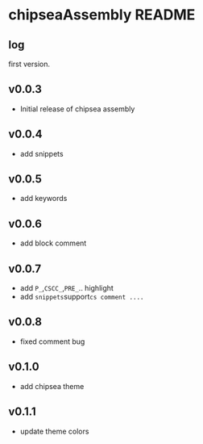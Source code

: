 # chipseaAssembly README


## log

  first version.

## v0.0.3

- Initial release of chipsea assembly

## v0.0.4

- add snippets

## v0.0.5

- add keywords

## v0.0.6

- add block comment

## v0.0.7

- add `P_`,`CSCC_`,`PRE_`.. highlight
- add `snippets`support`cs comment ....`

## v0.0.8

- fixed comment bug

## v0.1.0

- add chipsea theme

## v0.1.1

- update theme  colors